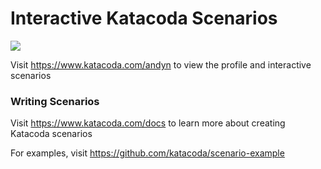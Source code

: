 # Interactive Katacoda Scenarios

[![](http://shields.katacoda.com/katacoda/andyn/count.svg)](https://www.katacoda.com/andyn "Get your profile on Katacoda.com")

Visit https://www.katacoda.com/andyn to view the profile and interactive scenarios

### Writing Scenarios
Visit https://www.katacoda.com/docs to learn more about creating Katacoda scenarios

For examples, visit https://github.com/katacoda/scenario-example
